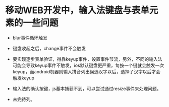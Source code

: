 # 移动WEB开发中，输入法键盘与表单元素的一些问题

- blur事件循环触发

- 键盘收起之后，change事件不会触发

- 要实现逐步表单验证，得靠keyup事件，设置事件节流，另外，不同的输入法可能会导致keyup事件不触发，ios默认键盘更严重，每按一个键就会触发一次keyup，而android机器则输入拼音列出候选汉字以后，选择了汉字以后才会触发keyup

- 输入法的确认按键，js基本捕获不到，可以尝试通过resize事件来处理问题。

- 未完待列。
